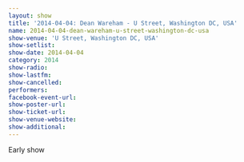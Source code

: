 ```yaml
---
layout: show
title: '2014-04-04: Dean Wareham - U Street, Washington DC, USA'
name: 2014-04-04-dean-wareham-u-street-washington-dc-usa
show-venue: 'U Street, Washington DC, USA'
show-setlist: 
show-date: 2014-04-04
category: 2014
show-radio: 
show-lastfm: 
show-cancelled: 
performers: 
facebook-event-url: 
show-poster-url: 
show-ticket-url: 
show-venue-website: 
show-additional: 
---
```


Early show